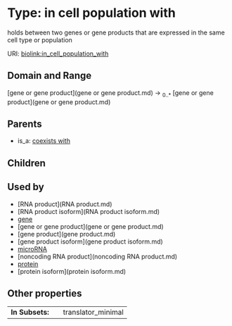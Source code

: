 
# Type: in cell population with


holds between two genes or gene products that are expressed in the same cell type or population

URI: [biolink:in_cell_population_with](https://w3id.org/biolink/vocab/in_cell_population_with)


## Domain and Range

[gene or gene product](gene or gene product.md) ->  <sub>0..*</sub> [gene or gene product](gene or gene product.md)

## Parents

 *  is_a: [coexists with](coexists_with.md)

## Children


## Used by

 * [RNA product](RNA product.md)
 * [RNA product isoform](RNA product isoform.md)
 * [gene](gene.md)
 * [gene or gene product](gene or gene product.md)
 * [gene product](gene product.md)
 * [gene product isoform](gene product isoform.md)
 * [microRNA](microRNA.md)
 * [noncoding RNA product](noncoding RNA product.md)
 * [protein](protein.md)
 * [protein isoform](protein isoform.md)

## Other properties

|  |  |  |
| --- | --- | --- |
| **In Subsets:** | | translator_minimal |

